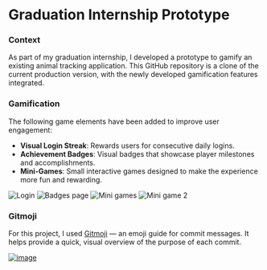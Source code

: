 # Graduation Internship Prototype
### Context
As part of my graduation internship, I developed a prototype to gamify an existing animal tracking application. This GitHub repository is a clone of the current production version, with the newly developed gamification features integrated.

### Gamification
The following game elements have been added to improve user engagement:

- **Visual Login Streak**: Rewards users for consecutive daily logins.
- **Achievement Badges**: Visual badges that showcase player milestones and accomplishments.
- **Mini-Games**: Small interactive games designed to make the experience more fun and rewarding.

![Login](https://github.com/user-attachments/assets/3800fa2a-9a71-4f2f-b8b4-6aadb91ea145)
![Badges page](https://github.com/user-attachments/assets/cf4fca61-b73c-4c55-94f0-229aa27eec68)
![Mini games](https://github.com/user-attachments/assets/29e00f8c-8aa0-41f0-a828-6bcf5eb7830d)
![Mini game 2](https://github.com/user-attachments/assets/4e980daa-1c6c-4d3a-b9f6-41e9dea5a79a)

### Gitmoji
For this project, I used [Gitmoji](https://gitmoji.dev/) — an emoji guide for commit messages. It helps provide a quick, visual overview of the purpose of each commit.

[![image](https://github.com/user-attachments/assets/1163468b-ed10-4c37-ad0b-f5816a142690)](https://gitmoji.dev/)
